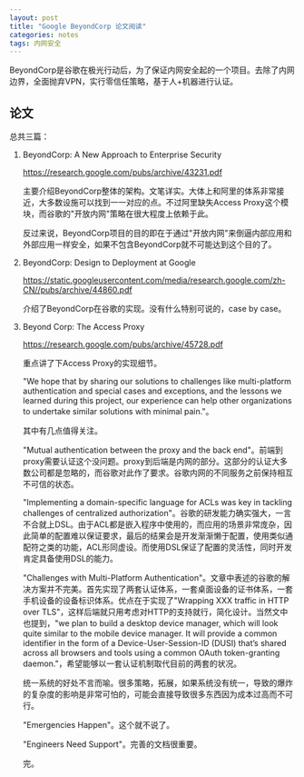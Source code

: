 ```yaml
---
layout: post
title: "Google BeyondCorp 论文阅读"
categories: notes
tags: 内网安全
---
```


BeyondCorp是谷歌在极光行动后，为了保证内网安全起的一个项目。去除了内网边界，全面抛弃VPN，实行零信任策略，基于人+机器进行认证。

## 论文

总共三篇：

1. BeyondCorp: A New Approach to Enterprise Security

    https://research.google.com/pubs/archive/43231.pdf
    
    主要介绍BeyondCorp整体的架构。文笔详实。大体上和阿里的体系非常接近，大多数设施可以找到一一对应的点。不过阿里缺失Access Proxy这个模块，而谷歌的"开放内网"策略在很大程度上依赖于此。
    
    反过来说，BeyondCorp项目的目的即在于通过"开放内网"来倒逼内部应用和外部应用一样安全，如果不包含BeyondCorp就不可能达到这个目的了。

2. BeyondCorp: Design to Deployment at Google

    https://static.googleusercontent.com/media/research.google.com/zh-CN//pubs/archive/44860.pdf

    介绍了BeyondCorp在谷歌的实现。没有什么特别可说的，case by case。

3. Beyond Corp: The Access Proxy

    https://research.google.com/pubs/archive/45728.pdf

    重点讲了下Access Proxy的实现细节。
    
    "We hope that by sharing
our solutions to challenges like multi-platform authentication
and special cases and exceptions, and the lessons we learned
during this project, our experience can help other organizations
to undertake similar solutions with minimal pain."。

    其中有几点值得关注。
    
    "Mutual authentication between the proxy and the back end"。前端到proxy需要认证这个没问题。proxy到后端是内网的部分。这部分的认证大多数公司都是忽略的，而谷歌对此作了要求。谷歌内网的不同服务之前保持相互不可信的状态。
    
    "Implementing a domain-specific language for ACLs was key in
tackling challenges of centralized authorization"。谷歌的研发能力确实强大，一言不合就上DSL。由于ACL都是嵌入程序中使用的，而应用的场景非常庞杂，因此简单的配置难以保证要求，最后的结果会是开发渐渐懒于配置，使用类似通配符之类的功能，ACL形同虚设。而使用DSL保证了配置的灵活性，同时开发肯定具备使用DSL的能力。

    "Challenges with Multi-Platform Authentication"。文章中表述的谷歌的解决方案并不完美。首先实现了两套认证体系，一套桌面设备的证书体系，一套手机设备的设备标识体系。优点在于实现了"Wrapping XXX traffic in HTTP over TLS"，这样后端就只用考虑对HTTP的支持就行，简化设计。当然文中也提到，"we plan to build
a desktop device manager, which will look quite similar to the
mobile device manager. It will provide a common identifier in the
form of a Device-User-Session-ID (DUSI) that’s shared across
all browsers and tools using a common OAuth token-granting
daemon."，希望能够以一套认证机制取代目前的两套的状况。

    统一系统的好处不言而喻。很多策略，拓展，如果系统没有统一，导致的爆炸的复杂度的影响是非常可怕的，可能会直接导致很多东西因为成本过高而不可行。
    
    "Emergencies Happen"。这个就不说了。
    
    "Engineers Need Support"。完善的文档很重要。    
    
    
    完。














    


    

